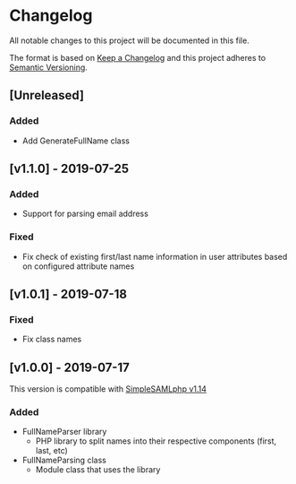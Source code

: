 # Changelog

All notable changes to this project will be documented in this file.

The format is based on [Keep a Changelog](https://keepachangelog.com/en/1.0.0/)
and this project adheres to [Semantic Versioning](https://semver.org/spec/v2.0.0.html).

## [Unreleased]

### Added

- Add GenerateFullName class

## [v1.1.0] - 2019-07-25

### Added

- Support for parsing email address

### Fixed

- Fix check of existing first/last name information in user attributes based on configured attribute names

## [v1.0.1] - 2019-07-18

### Fixed

- Fix class names

## [v1.0.0] - 2019-07-17

This version is compatible with [SimpleSAMLphp v1.14](https://simplesamlphp.org/docs/1.14/simplesamlphp-changelog)

### Added

- FullNameParser library
  - PHP library to split names into their respective components (first, last, etc)
- FullNameParsing class
  - Module class that uses the library
